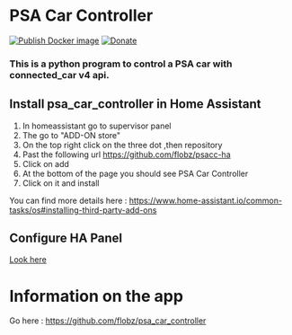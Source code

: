 # PSA Car Controller
[![Publish Docker image](https://github.com/flobz/psa_car_controller/actions/workflows/Docker_build.yml/badge.svg?branch=master)](https://hub.docker.com/repository/docker/flobz/psa_car_controller)
[![Donate](https://img.shields.io/badge/Donate-PayPal-blue.svg)](https://www.paypal.com/donate?hosted_button_id=SM652WPXFNCXS)

### This is a python program to control a PSA car with connected_car v4 api.
## Install psa_car_controller in Home Assistant
1. In homeassistant go to supervisor panel
2. The go to "ADD-ON store"
3. On the top right click on the three dot ,then repository
4. Past the following url https://github.com/flobz/psacc-ha 
5. Click on add
6. At the bottom of the page you should see PSA Car Controller
7. Click on it  and install

You can find more details here : https://www.home-assistant.io/common-tasks/os#installing-third-party-add-ons
## Configure HA Panel
[Look here](https://github.com/Flodu31/HomeAssistant-PeugeotIntegration)

# Information on the app
Go here : https://github.com/flobz/psa_car_controller
